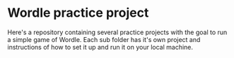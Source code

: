 # Wordle practice project

Here's a repository containing several practice projects with the goal to run a simple game of Wordle. Each sub folder has it's own project and instructions of how to set it up and run it on your local machine. 
